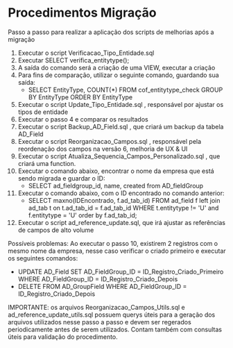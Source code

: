 # Procedimentos Migração

Passo a passo para realizar a aplicação dos scripts de melhorias após a migração

1. Executar o script Verificacao_Tipo_Entidade.sql
2. Executar SELECT verifica_entitytype();
3. A saída do comando será a criação de uma VIEW, executar a criação
4. Para fins de comparação, utilizar o seguinte comando, guardando sua saída:
    * SELECT EntityType, COUNT(*) FROM cof_entitytype_check GROUP BY EntityType ORDER BY EntityType
5. Executar o script Update_Tipo_Entidade.sql , responsável por ajustar os tipos de entidade
6. Executar o passo 4 e comparar os resultados
7. Executar o script Backup_AD_Field.sql , que criará um backup da tabela AD_Field
8. Executar o script Reorganizacao_Campos.sql , responsável pela reordenação dos campos na versão 6, melhoria de UX & UI
9. Executar o script Atualiza_Sequencia_Campos_Personalizado.sql , que criará uma function.
10. Executar o comando abaixo, encontrar o nome da empresa que está sendo migrada e guardar o ID: 
    * SELECT ad_fieldgroup_id, name, created from AD_fieldGroup
11. Executar o comando abaixo, com o ID encontrado no comando anterior: 
    * SELECT maxno(IDEncontrado, f.ad_tab_id) FROM ad_field f left join ad_tab t on t.ad_tab_id = f.ad_tab_id WHERE t.entitytype != 'U' and f.entitytype = 'U' order by f.ad_tab_id;
12. Executar o script ad_reference_update.sql, que irá ajustar as referências de campos de alto volume

Possíveis problemas:
Ao executar o passo 10, existirem 2 registros com o mesmo nome da empresa, nesse caso verificar o criado primeiro e executar os seguintes comandos:
* UPDATE AD_Field SET AD_FieldGroup_ID = ID_Registro_Criado_Primeiro WHERE AD_FieldGroup_ID = ID_Registro_Criado_Depois
* DELETE FROM AD_GroupField WHERE AD_FieldGroup_ID = ID_Registro_Criado_Depois

IMPORTANTE: os arquivos Reorganizacao_Campos_Utils.sql e ad_reference_update_utils.sql possuem querys úteis para a geração dos arquivos utilizados nesse passo a passo e devem ser regerados periodicamente antes de serem utilizados. Contam também com consultas úteis para validação do procedimento.


